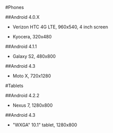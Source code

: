 #Phones

##Android 4.0.X

* Verizon HTC 4G LTE, 960x540, 4 inch screen

* Kyocera, 320x480

##Android 4.1.1

* Galaxy S2, 480x800

##Android 4.3

* Moto X, 720x1280

#Tablets

##Android 4.2.2

* Nexus 7, 1280x800

##Android 4.3

* "WXGA" 10.1" tablet, 1280x800